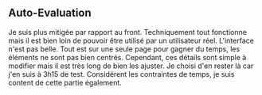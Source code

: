 ## Auto-Evaluation 

Je suis plus mitigée par rapport au front. Techniquement tout fonctionne mais il est bien loin de pouvoir être utilisé par un utilisateur réel.
L'interface n'est pas belle. Tout est sur une seule page pour gagner du temps, les éléments ne sont pas bien centrés.
Cependant, ces détails sont simple à modifier mais il est très long de bien les ajuster. Je choisi d'en rester là car j'en suis à 3h15 de test.
Considérent les contraintes de temps, je suis content de cette partie également.